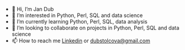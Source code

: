 - 👋 Hi, I’m Jan Dub
- 👀 I’m interested in Python, Perl, SQL and data science 
- 🌱 I’m currently learning Python, Perl, SQL, data analysis 
- 💞️ I’m looking to collaborate on projects in Python, Perl, SQL and data science 
- 📫 How to reach me [Linkedin](https://www.linkedin.com/in/jan-dub-092aa422a/) or dubstolcova@gmail.com


<!---
JanDub-code/JanDub-code is a ✨ special ✨ repository because its `README.md` (this file) appears on your GitHub profile.
You can click the Preview link to take a look at your changes.
--->
